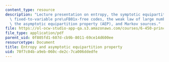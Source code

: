 ```yaml
---
content_type: resource
description: "Lecture presentation on entropy, the symptotic equipartition property,\
  \ fixed-to-variable pre\uFB01x-free codes, the weak law of large numbers (WLLN),\
  \ the asymptotic equipartition property (AEP), and Markov sources."
file: https://ol-ocw-studio-app-qa.s3.amazonaws.com/courses/6-450-principles-of-digital-communication-i-fall-2009/70f7c04ba9eb060cde2c7ca006ddedfe_MIT6_450F09_slide04.pdf
file_type: application/pdf
parent_uid: 0f805fd1-607d-cb9b-8011-69ce14d600ee
resourcetype: Document
title: Entropy and asymptotic equipartition property
uid: 70f7c04b-a9eb-060c-de2c-7ca006ddedfe
---
```

